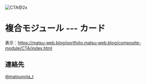 ![CTA@2x](https://github.com/user-attachments/assets/f003cb78-8bbd-4458-8b42-5b6414de4406)

# 複合モジュール --- カード

表示：https://matsu-web.blog/portfolio.matsu-web.blog/composite-module/CTA/index.html

## 連絡先
[@matsunota_t](https://twitter.com/matsunota_t)